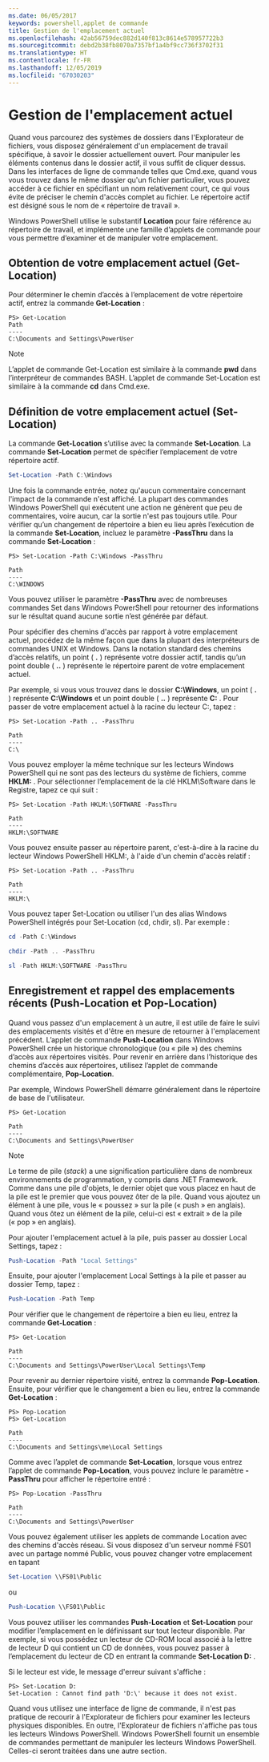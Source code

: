 ```yaml
---
ms.date: 06/05/2017
keywords: powershell,applet de commande
title: Gestion de l'emplacement actuel
ms.openlocfilehash: 42ab56759dec882d140f813c8614e578957722b3
ms.sourcegitcommit: debd2b38fb8070a7357bf1a4bf9cc736f3702f31
ms.translationtype: HT
ms.contentlocale: fr-FR
ms.lasthandoff: 12/05/2019
ms.locfileid: "67030203"
---
```

# <a name="managing-current-location"></a>Gestion de l'emplacement actuel

Quand vous parcourez des systèmes de dossiers dans l'Explorateur de fichiers, vous disposez généralement d'un emplacement de travail spécifique, à savoir le dossier actuellement ouvert. Pour manipuler les éléments contenus dans le dossier actif, il vous suffit de cliquer dessus. Dans les interfaces de ligne de commande telles que Cmd.exe, quand vous vous trouvez dans le même dossier qu'un fichier particulier, vous pouvez accéder à ce fichier en spécifiant un nom relativement court, ce qui vous évite de préciser le chemin d'accès complet au fichier. Le répertoire actif est désigné sous le nom de « répertoire de travail ».

Windows PowerShell utilise le substantif **Location** pour faire référence au répertoire de travail, et implémente une famille d’applets de commande pour vous permettre d’examiner et de manipuler votre emplacement.

## <a name="getting-your-current-location-get-location"></a>Obtention de votre emplacement actuel (Get-Location)

Pour déterminer le chemin d’accès à l’emplacement de votre répertoire actif, entrez la commande **Get-Location** :

```
PS> Get-Location
Path
----
C:\Documents and Settings\PowerUser
```

> [!NOTE]
> L’applet de commande Get-Location est similaire à la commande **pwd** dans l’interpréteur de commandes BASH. L’applet de commande Set-Location est similaire à la commande **cd** dans Cmd.exe.

## <a name="setting-your-current-location-set-location"></a>Définition de votre emplacement actuel (Set-Location)

La commande **Get-Location** s’utilise avec la commande **Set-Location**. La commande **Set-Location** permet de spécifier l’emplacement de votre répertoire actif.

```powershell
Set-Location -Path C:\Windows
```

Une fois la commande entrée, notez qu'aucun commentaire concernant l'impact de la commande n'est affiché. La plupart des commandes Windows PowerShell qui exécutent une action ne génèrent que peu de commentaires, voire aucun, car la sortie n'est pas toujours utile. Pour vérifier qu’un changement de répertoire a bien eu lieu après l’exécution de la commande **Set-Location**, incluez le paramètre **-PassThru** dans la commande **Set-Location** :

```
PS> Set-Location -Path C:\Windows -PassThru

Path
----
C:\WINDOWS
```

Vous pouvez utiliser le paramètre **-PassThru** avec de nombreuses commandes Set dans Windows PowerShell pour retourner des informations sur le résultat quand aucune sortie n’est générée par défaut.

Pour spécifier des chemins d'accès par rapport à votre emplacement actuel, procédez de la même façon que dans la plupart des interpréteurs de commandes UNIX et Windows. Dans la notation standard des chemins d’accès relatifs, un point ( **.** ) représente votre dossier actif, tandis qu’un point double ( **..** ) représente le répertoire parent de votre emplacement actuel.

Par exemple, si vous vous trouvez dans le dossier **C:\\Windows**, un point ( **.** ) représente **C:\\Windows** et un point double ( **..** ) représente **C:** . Pour passer de votre emplacement actuel à la racine du lecteur C:, tapez :

```
PS> Set-Location -Path .. -PassThru

Path
----
C:\
```

Vous pouvez employer la même technique sur les lecteurs Windows PowerShell qui ne sont pas des lecteurs du système de fichiers, comme **HKLM:** . Pour sélectionner l’emplacement de la clé HKLM\\Software dans le Registre, tapez ce qui suit :

```
PS> Set-Location -Path HKLM:\SOFTWARE -PassThru

Path
----
HKLM:\SOFTWARE
```

Vous pouvez ensuite passer au répertoire parent, c'est-à-dire à la racine du lecteur Windows PowerShell HKLM:, à l'aide d'un chemin d'accès relatif :

```
PS> Set-Location -Path .. -PassThru

Path
----
HKLM:\
```

Vous pouvez taper Set-Location ou utiliser l'un des alias Windows PowerShell intégrés pour Set-Location (cd, chdir, sl). Par exemple :

```powershell
cd -Path C:\Windows
```

```powershell
chdir -Path .. -PassThru
```

```powershell
sl -Path HKLM:\SOFTWARE -PassThru
```

## <a name="saving-and-recalling-recent-locations-push-location-and-pop-location"></a>Enregistrement et rappel des emplacements récents (Push-Location et Pop-Location)

Quand vous passez d'un emplacement à un autre, il est utile de faire le suivi des emplacements visités et d'être en mesure de retourner à l'emplacement précédent. L’applet de commande **Push-Location** dans Windows PowerShell crée un historique chronologique (ou « pile ») des chemins d’accès aux répertoires visités. Pour revenir en arrière dans l’historique des chemins d’accès aux répertoires, utilisez l’applet de commande complémentaire, **Pop-Location**.

Par exemple, Windows PowerShell démarre généralement dans le répertoire de base de l'utilisateur.

```
PS> Get-Location

Path
----
C:\Documents and Settings\PowerUser
```

> [!NOTE]
> Le terme de pile (*stack*) a une signification particulière dans de nombreux environnements de programmation, y compris dans .NET Framework. Comme dans une pile d'objets, le dernier objet que vous placez en haut de la pile est le premier que vous pouvez ôter de la pile. Quand vous ajoutez un élément à une pile, vous le « poussez » sur la pile (« push » en anglais). Quand vous ôtez un élément de la pile, celui-ci est « extrait » de la pile (« pop » en anglais).

Pour ajouter l'emplacement actuel à la pile, puis passer au dossier Local Settings, tapez :

```powershell
Push-Location -Path "Local Settings"
```

Ensuite, pour ajouter l'emplacement Local Settings à la pile et passer au dossier Temp, tapez :

```powershell
Push-Location -Path Temp
```

Pour vérifier que le changement de répertoire a bien eu lieu, entrez la commande **Get-Location** :

```
PS> Get-Location

Path
----
C:\Documents and Settings\PowerUser\Local Settings\Temp
```

Pour revenir au dernier répertoire visité, entrez la commande **Pop-Location**. Ensuite, pour vérifier que le changement a bien eu lieu, entrez la commande **Get-Location** :

```
PS> Pop-Location
PS> Get-Location

Path
----
C:\Documents and Settings\me\Local Settings
```

Comme avec l’applet de commande **Set-Location**, lorsque vous entrez l’applet de commande **Pop-Location**, vous pouvez inclure le paramètre **-PassThru** pour afficher le répertoire entré :

```
PS> Pop-Location -PassThru

Path
----
C:\Documents and Settings\PowerUser
```

Vous pouvez également utiliser les applets de commande Location avec des chemins d'accès réseau. Si vous disposez d'un serveur nommé FS01 avec un partage nommé Public, vous pouvez changer votre emplacement en tapant

```powershell
Set-Location \\FS01\Public
```

ou

```powershell
Push-Location \\FS01\Public
```

Vous pouvez utiliser les commandes **Push-Location** et **Set-Location** pour modifier l’emplacement en le définissant sur tout lecteur disponible. Par exemple, si vous possédez un lecteur de CD-ROM local associé à la lettre de lecteur D qui contient un CD de données, vous pouvez passer à l’emplacement du lecteur de CD en entrant la commande **Set-Location D:** .

Si le lecteur est vide, le message d'erreur suivant s'affiche :

```
PS> Set-Location D:
Set-Location : Cannot find path 'D:\' because it does not exist.
```

Quand vous utilisez une interface de ligne de commande, il n'est pas pratique de recourir à l'Explorateur de fichiers pour examiner les lecteurs physiques disponibles. En outre, l'Explorateur de fichiers n'affiche pas tous les lecteurs Windows PowerShell. Windows PowerShell fournit un ensemble de commandes permettant de manipuler les lecteurs Windows PowerShell. Celles-ci seront traitées dans une autre section.
